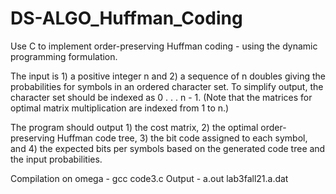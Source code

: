 # DS-ALGO_Huffman_Coding
Use C to implement order-preserving Huffman coding - using the dynamic programming formulation.

The input is 1) a positive integer n and 2) a sequence of n doubles giving the probabilities for
symbols in an ordered character set. To simplify output, the character set should be indexed as 0 . . . n - 1.
(Note that the matrices for optimal matrix multiplication are indexed from 1 to n.)

The program should output 1) the cost matrix, 2) the optimal order-preserving Huffman code tree, 3)
the bit code assigned to each symbol, and 4) the expected bits per symbols based
on the generated code tree and the input probabilities.

Compilation on omega - gcc code3.c
Output - a.out lab3fall21.a.dat
